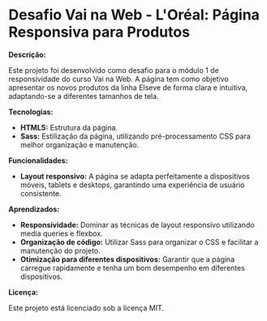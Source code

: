 # Desafio Vai na Web - L'Oréal: Página Responsiva para Produtos

**Descrição:**

Este projeto foi desenvolvido como desafio para o módulo 1 de responsividade do curso Vai na Web. A página tem como objetivo apresentar os novos produtos da linha Elseve de forma clara e intuitiva, adaptando-se a diferentes tamanhos de tela.

**Tecnologias:**

* **HTML5:** Estrutura da página.
* **Sass:** Estilização da página, utilizando pré-processamento CSS para melhor organização e manutenção.

**Funcionalidades:**

* **Layout responsivo:** A página se adapta perfeitamente a dispositivos móveis, tablets e desktops, garantindo uma experiência de usuário consistente.

**Aprendizados:**

* **Responsividade:** Dominar as técnicas de layout responsivo utilizando media queries e flexbox.
* **Organização de código:** Utilizar Sass para organizar o CSS e facilitar a manutenção do projeto.
* **Otimização para diferentes dispositivos:** Garantir que a página carregue rapidamente e tenha um bom desempenho em diferentes dispositivos.

**Licença:**

Este projeto está licenciado sob a licença MIT.
